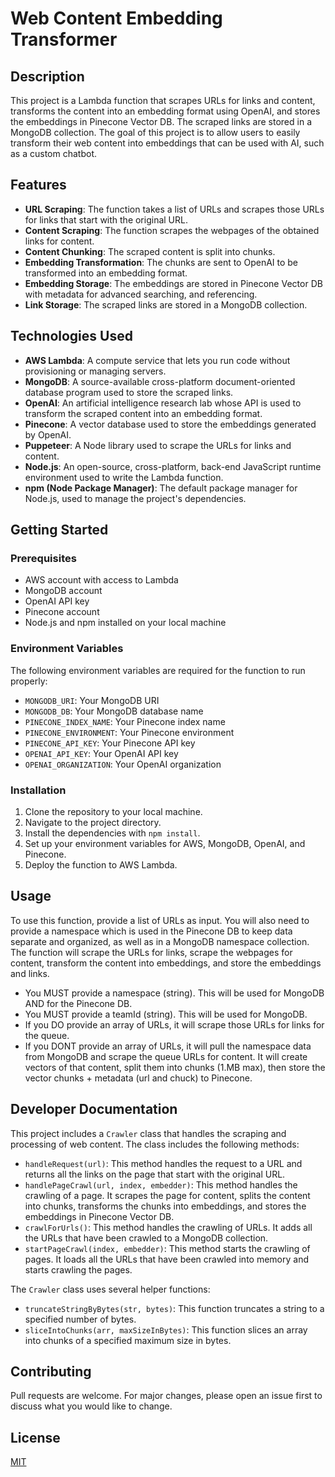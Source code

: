 # Web Content Embedding Transformer

## Description

This project is a Lambda function that scrapes URLs for links and content, transforms the content into an embedding format using OpenAI, and stores the embeddings in Pinecone Vector DB. The scraped links are stored in a MongoDB collection. The goal of this project is to allow users to easily transform their web content into embeddings that can be used with AI, such as a custom chatbot.

## Features

- **URL Scraping**: The function takes a list of URLs and scrapes those URLs for links that start with the original URL.
- **Content Scraping**: The function scrapes the webpages of the obtained links for content.
- **Content Chunking**: The scraped content is split into chunks.
- **Embedding Transformation**: The chunks are sent to OpenAI to be transformed into an embedding format.
- **Embedding Storage**: The embeddings are stored in Pinecone Vector DB with metadata for advanced searching, and referencing.
- **Link Storage**: The scraped links are stored in a MongoDB collection.

## Technologies Used

- **AWS Lambda**: A compute service that lets you run code without provisioning or managing servers.
- **MongoDB**: A source-available cross-platform document-oriented database program used to store the scraped links.
- **OpenAI**: An artificial intelligence research lab whose API is used to transform the scraped content into an embedding format.
- **Pinecone**: A vector database used to store the embeddings generated by OpenAI.
- **Puppeteer**: A Node library used to scrape the URLs for links and content.
- **Node.js**: An open-source, cross-platform, back-end JavaScript runtime environment used to write the Lambda function.
- **npm (Node Package Manager)**: The default package manager for Node.js, used to manage the project's dependencies.

## Getting Started

### Prerequisites

- AWS account with access to Lambda
- MongoDB account
- OpenAI API key
- Pinecone account
- Node.js and npm installed on your local machine

### Environment Variables

The following environment variables are required for the function to run properly:

- `MONGODB_URI`: Your MongoDB URI
- `MONGODB_DB`: Your MongoDB database name
- `PINECONE_INDEX_NAME`: Your Pinecone index name
- `PINECONE_ENVIRONMENT`: Your Pinecone environment
- `PINECONE_API_KEY`: Your Pinecone API key
- `OPENAI_API_KEY`: Your OpenAI API key
- `OPENAI_ORGANIZATION`: Your OpenAI organization

### Installation

1. Clone the repository to your local machine.
2. Navigate to the project directory.
3. Install the dependencies with `npm install`.
4. Set up your environment variables for AWS, MongoDB, OpenAI, and Pinecone.
5. Deploy the function to AWS Lambda.


## Usage

To use this function, provide a list of URLs as input. You will also need to provide a namespace which is used in the Pinecone DB to keep data separate and organized, as well as in a MongoDB namespace collection. The function will scrape the URLs for links, scrape the webpages for content, transform the content into embeddings, and store the embeddings and links.

- You MUST provide a namespace (string). This will be used for MongoDB AND for the Pinecone DB.
- You MUST provide a teamId (string). This will be used for MongoDB.
- If you DO provide an array of URLs, it will scrape those URLs for links for the queue.
- If you DONT provide an array of URLs, it will pull the namespace data from MongoDB and scrape the queue URLs for content. It will create vectors of that content, split them into chunks (1.MB max), then store the vector chunks + metadata (url and chuck) to Pinecone.

## Developer Documentation

This project includes a `Crawler` class that handles the scraping and processing of web content. The class includes the following methods:

- `handleRequest(url)`: This method handles the request to a URL and returns all the links on the page that start with the original URL.
- `handlePageCrawl(url, index, embedder)`: This method handles the crawling of a page. It scrapes the page for content, splits the content into chunks, transforms the chunks into embeddings, and stores the embeddings in Pinecone Vector DB.
- `crawlForUrls()`: This method handles the crawling of URLs. It adds all the URLs that have been crawled to a MongoDB collection.
- `startPageCrawl(index, embedder)`: This method starts the crawling of pages. It loads all the URLs that have been crawled into memory and starts crawling the pages.

The `Crawler` class uses several helper functions:

- `truncateStringByBytes(str, bytes)`: This function truncates a string to a specified number of bytes.
- `sliceIntoChunks(arr, maxSizeInBytes)`: This function slices an array into chunks of a specified maximum size in bytes.

## Contributing

Pull requests are welcome. For major changes, please open an issue first to discuss what you would like to change.

## License

[MIT](https://choosealicense.com/licenses/mit/)